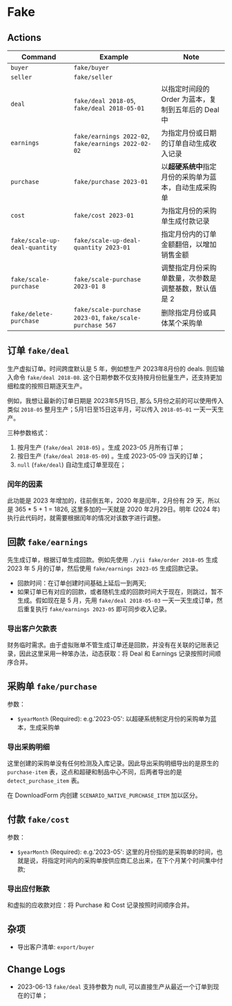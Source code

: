 # Fake

Actions
---------------------------------------------------------------------------

Command | Example | Note
--------|----------|-------
`buyer` | `fake/buyer` |
`seller` | `fake/seller` |
`deal` | `fake/deal 2018-05`, `fake/deal 2018-05-01` | 以指定时间段的 Order 为蓝本，复制到五年后的 Deal 中
`earnings` | `fake/earnings 2022-02`, `fake/earnings 2022-02-02` | 为指定月份或日期的订单自动生成收入记录
`purchase` | `fake/purchase 2023-01` | 以**超硬系统中**指定月份的采购单为蓝本，自动生成采购单
`cost` | `fake/cost 2023-01` | 为指定月份的采购单生成付款记录
`fake/scale-up-deal-quantity` | `fake/scale-up-deal-quantity 2023-01` | 指定月份内的订单金额翻倍，以增加销售金额
`fake/scale-purchase` | `fake/scale-purchase 2023-01 8` | 调整指定月份采购单数量，次参数是调整基数，默认值是 2
`fake/delete-purchase` | `fake/scale-purchase 2023-01`, `fake/scale-purchase 567` | 删除指定月份或具体某个采购单

订单 `fake/deal`
---------------------------------------------------------------------------

生产虚拟订单。时间跨度默认是 5 年，例如想生产 2023年8月份的 deals. 则应输入命令 `fake/deal 2018-08`. 这个日期参数不仅支持按月份批量生产，还支持更加细粒度的按照日期逐天生产。

例如，我想让最新的订单日期是 2023年5月15日, 那么 5月份之前的可以使用传入类似 `2018-05` 整月生产；5月1日至15日这半月，可以传入 `2018-05-01` 一天一天生产。

三种参数格式：

1. 按月生产 (`fake/deal 2018-05`) 。生成 2023-05 月所有订单；
2. 按日生产 (`fake/deal 2018-05-09`) 。生成 2023-05-09 当天的订单；
3. `null` (`fake/deal`) 自动生成订单至现在；

### 闰年的因素

此功能是 2023 年增加的，往前倒五年，2020 年是闰年，2月份有 29 天，所以是 365 * 5 + 1 = 1826, 这里多加的一天就是 2020 年2月29日。明年 (2024 年)执行此代码时，就需要根据闰年的情况对该数字进行调整。

回款 `fake/earnings`
---------------------------------------------------------------------------
先生成订单，根据订单生成回款。例如先使用 `./yii fake/order 2018-05` 生成 2023 年 5 月的订单，然后使用 `fake/earnings 2023-05` 生成回款记录。

- 回款时间：在订单创建时间基础上延后一到两天;
- 如果订单已有对应的回款，或者随机生成的回款时间大于现在，则跳过，暂不生成。假如现在是 5 月，先用 `fake/deal 2018-05-03` 一天一天生成订单，然后重复执行 `fake/earnings 2023-05` 即可同步收入记录。

### 导出客户欠款表

财务临时需求。由于虚拟账单不管生成订单还是回款，并没有在关联的记账表记录，因此这里采用一种笨办法，动态获取：将 Deal 和 Earnings 记录按照时间顺序合并。

采购单 `fake/purchase`
---------------------------------------------------------------------------

参数：

- `$yearMonth` (Required): e.g.'2023-05': 以超硬系统制定月份的采购单为蓝本，生成采购单

### 导出采购明细

这里创建的采购单没有任何检测及入库记录。因此导出采购明细导出的是原生的 `purchase-item` 表，这点和超硬和制品中心不同，后两者导出的是 `detect_purchase_item` 表。

在 DownloadForm 内创建 `SCENARIO_NATIVE_PURCHASE_ITEM` 加以区分。


付款 `fake/cost`
---------------------------------------------------------------------------

参数：

- `$yearMonth` (Required): e.g.'2023-05': 这里的月份指的是采购单的时间，也就是说，将指定时间内的采购单按供应商汇总出来，在下个月某个时间集中付款;


### 导出应付账款

和虚拟的应收款对应：将 Purchase 和 Cost 记录按照时间顺序合并。

杂项
---------------------------------------------------------------------------

- 导出客户清单: `export/buyer`

Change Logs
---------------------------------------------------------------------------

- 2023-06-13 `fake/deal` 支持参数为 null, 可以直接生产从最近一个订单到现在的订单；
